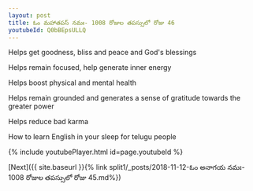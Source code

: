 ```yaml
---
layout: post
title: ఓం మహాతపస్ నమః- 1008 రోజుల తపస్సులో రోజు 46
youtubeId: Q0bBEpsULLQ
---
```

 
 
Helps get goodness, bliss and peace and God's blessings
 
Helps remain focused, help generate inner energy 
 
Helps boost physical and mental health 
 
Helps remain grounded and generates a sense of gratitude towards the greater power 
 
Helps reduce bad karma
 
How to learn English in your sleep for telugu people
 
 
 
 


{% include youtubePlayer.html id=page.youtubeId %}
 
[Next]({{ site.baseurl }}{% link split1/_posts/2018-11-12-ఓం అనాగయ నమః- 1008 రోజుల తపస్సులో రోజు 45.md%})
 
